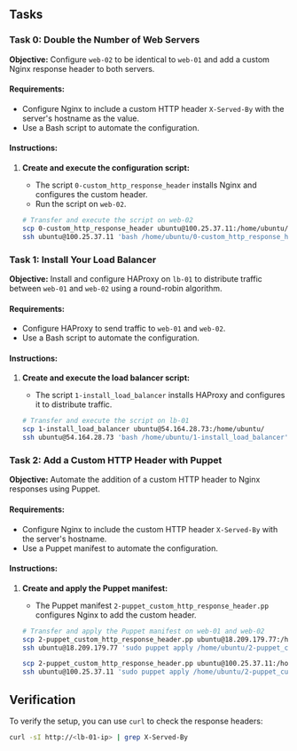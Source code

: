 
## Tasks

### Task 0: Double the Number of Web Servers

**Objective:** Configure `web-02` to be identical to `web-01` and add a custom Nginx response header to both servers.

#### Requirements:
- Configure Nginx to include a custom HTTP header `X-Served-By` with the server's hostname as the value.
- Use a Bash script to automate the configuration.

#### Instructions:
1. **Create and execute the configuration script:**
    - The script `0-custom_http_response_header` installs Nginx and configures the custom header.
    - Run the script on `web-02`.

    ```bash
    # Transfer and execute the script on web-02
    scp 0-custom_http_response_header ubuntu@100.25.37.11:/home/ubuntu/
    ssh ubuntu@100.25.37.11 'bash /home/ubuntu/0-custom_http_response_header'
    ```

### Task 1: Install Your Load Balancer

**Objective:** Install and configure HAProxy on `lb-01` to distribute traffic between `web-01` and `web-02` using a round-robin algorithm.

#### Requirements:
- Configure HAProxy to send traffic to `web-01` and `web-02`.
- Use a Bash script to automate the configuration.

#### Instructions:
1. **Create and execute the load balancer script:**
    - The script `1-install_load_balancer` installs HAProxy and configures it to distribute traffic.

    ```bash
    # Transfer and execute the script on lb-01
    scp 1-install_load_balancer ubuntu@54.164.28.73:/home/ubuntu/
    ssh ubuntu@54.164.28.73 'bash /home/ubuntu/1-install_load_balancer'
    ```

### Task 2: Add a Custom HTTP Header with Puppet

**Objective:** Automate the addition of a custom HTTP header to Nginx responses using Puppet.

#### Requirements:
- Configure Nginx to include the custom HTTP header `X-Served-By` with the server's hostname.
- Use a Puppet manifest to automate the configuration.

#### Instructions:
1. **Create and apply the Puppet manifest:**
    - The Puppet manifest `2-puppet_custom_http_response_header.pp` configures Nginx to add the custom header.

    ```bash
    # Transfer and apply the Puppet manifest on web-01 and web-02
    scp 2-puppet_custom_http_response_header.pp ubuntu@18.209.179.77:/home/ubuntu/
    ssh ubuntu@18.209.179.77 'sudo puppet apply /home/ubuntu/2-puppet_custom_http_response_header.pp'

    scp 2-puppet_custom_http_response_header.pp ubuntu@100.25.37.11:/home/ubuntu/
    ssh ubuntu@100.25.37.11 'sudo puppet apply /home/ubuntu/2-puppet_custom_http_response_header.pp'
    ```

## Verification

To verify the setup, you can use `curl` to check the response headers:

```bash
curl -sI http://<lb-01-ip> | grep X-Served-By
